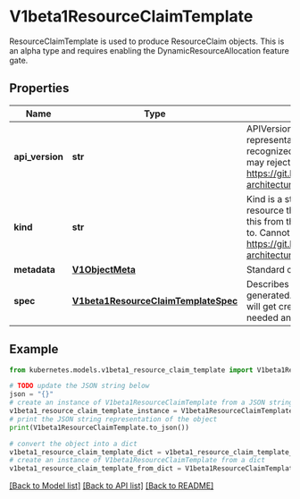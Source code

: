 # V1beta1ResourceClaimTemplate

ResourceClaimTemplate is used to produce ResourceClaim objects.  This is an alpha type and requires enabling the DynamicResourceAllocation feature gate.

## Properties

Name | Type | Description | Notes
------------ | ------------- | ------------- | -------------
**api_version** | **str** | APIVersion defines the versioned schema of this representation of an object. Servers should convert recognized schemas to the latest internal value, and may reject unrecognized values. More info: https://git.k8s.io/community/contributors/devel/sig-architecture/api-conventions.md#resources | [optional] 
**kind** | **str** | Kind is a string value representing the REST resource this object represents. Servers may infer this from the endpoint the client submits requests to. Cannot be updated. In CamelCase. More info: https://git.k8s.io/community/contributors/devel/sig-architecture/api-conventions.md#types-kinds | [optional] 
**metadata** | [**V1ObjectMeta**](V1ObjectMeta.md) | Standard object metadata | [optional] 
**spec** | [**V1beta1ResourceClaimTemplateSpec**](V1beta1ResourceClaimTemplateSpec.md) | Describes the ResourceClaim that is to be generated.  This field is immutable. A ResourceClaim will get created by the control plane for a Pod when needed and then not get updated anymore. | 

## Example

```python
from kubernetes.models.v1beta1_resource_claim_template import V1beta1ResourceClaimTemplate

# TODO update the JSON string below
json = "{}"
# create an instance of V1beta1ResourceClaimTemplate from a JSON string
v1beta1_resource_claim_template_instance = V1beta1ResourceClaimTemplate.from_json(json)
# print the JSON string representation of the object
print(V1beta1ResourceClaimTemplate.to_json())

# convert the object into a dict
v1beta1_resource_claim_template_dict = v1beta1_resource_claim_template_instance.to_dict()
# create an instance of V1beta1ResourceClaimTemplate from a dict
v1beta1_resource_claim_template_from_dict = V1beta1ResourceClaimTemplate.from_dict(v1beta1_resource_claim_template_dict)
```
[[Back to Model list]](../README.md#documentation-for-models) [[Back to API list]](../README.md#documentation-for-api-endpoints) [[Back to README]](../README.md)


